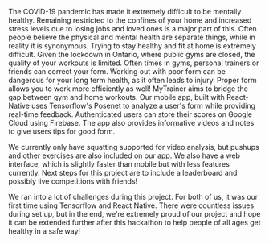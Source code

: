 The COVID-19 pandemic has made it extremely difficult to be mentally healthy. Remaining restricted to the confines of your home and increased stress levels due to losing jobs and loved ones is a major part of this. Often people believe the physical and mental health are separate things, while in reality it is synonymous. Trying to stay healthy and fit at home is extremely difficult. Given the lockdown in Ontario, where public gyms are closed, the quality of your workouts is limited.  Often times in gyms, personal trainers or friends can correct your form. Working out with poor form can be dangerous for your long term health, as it often leads to injury. Proper form allows you to work more efficiently as well! MyTrainer aims to bridge the gap between gym and home workouts. Our mobile app, built with React-Native uses Tensorflow's Posenet to analyze a user's form while providing real-time feedback. Authenticated users can store their scores on Google Cloud using Firebase. The app also provides informative videos and notes to give users tips for good form. 

We currently only have squatting supported for video analysis, but pushups and other exercises are also included on our app. We also have a web interface, which is slightly faster than mobile but with less features currently. Next steps for this project are to include a leaderboard and possibly live competitions with friends!

We ran into a lot of challenges during this project. For both of us, it was our first time using Tensorflow and React Native. There were countless issues during set up, but in the end, we're extremely proud of our project and hope it can be extended further after this hackathon to help people of all ages get healthy in a safe way!
